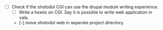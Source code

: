 
- [ ] Check if the shotodol CGI can use the drupal module writing experience.
	- [ ] Write a howto on CGI. Say it is possible to write web application in vala.
	- [-] move shotodol web in seperate project directory.
